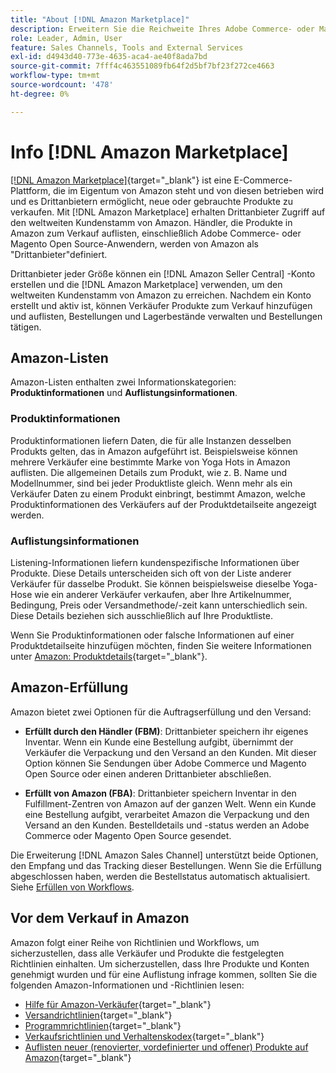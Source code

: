 ```yaml
---
title: "About [!DNL Amazon Marketplace]"
description: Erweitern Sie die Reichweite Ihres Adobe Commerce- oder Magento Open Source-Stores, indem Sie Ihren Produktkatalog als Auflistungen im Amazon Marketplace nutzen.
role: Leader, Admin, User
feature: Sales Channels, Tools and External Services
exl-id: d4943d40-773e-4635-aca4-ae40f8ada7bd
source-git-commit: 7fff4c463551089fb64f2d5bf7bf23f272ce4663
workflow-type: tm+mt
source-wordcount: '478'
ht-degree: 0%

---
```


# Info [!DNL Amazon Marketplace]

[[!DNL Amazon Marketplace]](https://sell.amazon.com/){target="_blank"} ist eine E-Commerce-Plattform, die im Eigentum von Amazon steht und von diesen betrieben wird und es Drittanbietern ermöglicht, neue oder gebrauchte Produkte zu verkaufen. Mit [!DNL Amazon Marketplace] erhalten Drittanbieter Zugriff auf den weltweiten Kundenstamm von Amazon. Händler, die Produkte in Amazon zum Verkauf auflisten, einschließlich Adobe Commerce- oder Magento Open Source-Anwendern, werden von Amazon als &quot;Drittanbieter&quot;definiert.

Drittanbieter jeder Größe können ein [!DNL Amazon Seller Central] -Konto erstellen und die [!DNL Amazon Marketplace] verwenden, um den weltweiten Kundenstamm von Amazon zu erreichen. Nachdem ein Konto erstellt und aktiv ist, können Verkäufer Produkte zum Verkauf hinzufügen und auflisten, Bestellungen und Lagerbestände verwalten und Bestellungen tätigen.

## Amazon-Listen

Amazon-Listen enthalten zwei Informationskategorien: **Produktinformationen** und **Auflistungsinformationen**.

### Produktinformationen

Produktinformationen liefern Daten, die für alle Instanzen desselben Produkts gelten, das in Amazon aufgeführt ist. Beispielsweise können mehrere Verkäufer eine bestimmte Marke von Yoga Hots in Amazon auflisten. Die allgemeinen Details zum Produkt, wie z. B. Name und Modellnummer, sind bei jeder Produktliste gleich. Wenn mehr als ein Verkäufer Daten zu einem Produkt einbringt, bestimmt Amazon, welche Produktinformationen des Verkäufers auf der Produktdetailseite angezeigt werden.

### Auflistungsinformationen

Listening-Informationen liefern kundenspezifische Informationen über Produkte. Diese Details unterscheiden sich oft von der Liste anderer Verkäufer für dasselbe Produkt. Sie können beispielsweise dieselbe Yoga-Hose wie ein anderer Verkäufer verkaufen, aber Ihre Artikelnummer, Bedingung, Preis oder Versandmethode/-zeit kann unterschiedlich sein. Diese Details beziehen sich ausschließlich auf Ihre Produktliste.

Wenn Sie Produktinformationen oder falsche Informationen auf einer Produktdetailseite hinzufügen möchten, finden Sie weitere Informationen unter [Amazon: Produktdetails](https://sellercentral.amazon.com/gp/help/external/200335450){target="_blank"}.

## Amazon-Erfüllung

Amazon bietet zwei Optionen für die Auftragserfüllung und den Versand:

- **Erfüllt durch den Händler (FBM)**: Drittanbieter speichern ihr eigenes Inventar. Wenn ein Kunde eine Bestellung aufgibt, übernimmt der Verkäufer die Verpackung und den Versand an den Kunden. Mit dieser Option können Sie Sendungen über Adobe Commerce und Magento Open Source oder einen anderen Drittanbieter abschließen.

- **Erfüllt von Amazon (FBA)**: Drittanbieter speichern Inventar in den Fulfillment-Zentren von Amazon auf der ganzen Welt. Wenn ein Kunde eine Bestellung aufgibt, verarbeitet Amazon die Verpackung und den Versand an den Kunden. Bestelldetails und -status werden an Adobe Commerce oder Magento Open Source gesendet.

Die Erweiterung [!DNL Amazon Sales Channel] unterstützt beide Optionen, den Empfang und das Tracking dieser Bestellungen. Wenn Sie die Erfüllung abgeschlossen haben, werden die Bestellstatus automatisch aktualisiert. Siehe [Erfüllen von Workflows](./fulfillment-workflows.md).

## Vor dem Verkauf in Amazon

Amazon folgt einer Reihe von Richtlinien und Workflows, um sicherzustellen, dass alle Verkäufer und Produkte die festgelegten Richtlinien einhalten. Um sicherzustellen, dass Ihre Produkte und Konten genehmigt wurden und für eine Auflistung infrage kommen, sollten Sie die folgenden Amazon-Informationen und -Richtlinien lesen:

- [Hilfe für Amazon-Verkäufer](https://sellercentral.amazon.com/gp/help/external/help-page.html?itemID=2&amp;language=en_US/){target="_blank"}
- [Versandrichtlinien](https://sellercentral.amazon.com/gp/help/external/201901620?language=en-US){target="_blank"}
- [Programmrichtlinien](https://sellercentral.amazon.com/gp/help/external/521?language=en-US){target="_blank"}
- [Verkaufsrichtlinien und Verhaltenskodex](https://sellercentral.amazon.com/gp/help/external/1801?language=en-US){target="_blank"}
- [Auflisten neuer (renovierter, vordefinierter und offener) Produkte auf Amazon](https://sell.amazon.com/programs/renewed){target="_blank"}
